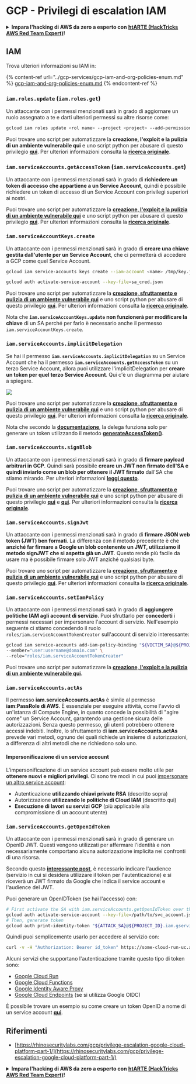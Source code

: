# GCP - Privilegi di escalation IAM

<details>

<summary><strong>Impara l'hacking di AWS da zero a esperto con</strong> <a href="https://training.hacktricks.xyz/courses/arte"><strong>htARTE (HackTricks AWS Red Team Expert)</strong></a><strong>!</strong></summary>

Altri modi per supportare HackTricks:

* Se vuoi vedere la tua **azienda pubblicizzata in HackTricks** o **scaricare HackTricks in PDF** Controlla i [**PACCHETTI DI ABBONAMENTO**](https://github.com/sponsors/carlospolop)!
* Ottieni il [**merchandising ufficiale di PEASS & HackTricks**](https://peass.creator-spring.com)
* Scopri [**The PEASS Family**](https://opensea.io/collection/the-peass-family), la nostra collezione di esclusive [**NFT**](https://opensea.io/collection/the-peass-family)
* **Unisciti al** 💬 [**gruppo Discord**](https://discord.gg/hRep4RUj7f) o al [**gruppo telegram**](https://t.me/peass) o **seguici** su **Twitter** 🐦 [**@hacktricks_live**](https://twitter.com/hacktricks_live)**.**
* **Condividi i tuoi trucchi di hacking inviando PR ai** [**HackTricks**](https://github.com/carlospolop/hacktricks) e [**HackTricks Cloud**](https://github.com/carlospolop/hacktricks-cloud) github repos.

</details>

## IAM

Trova ulteriori informazioni su IAM in:

{% content-ref url="../gcp-services/gcp-iam-and-org-policies-enum.md" %}
[gcp-iam-and-org-policies-enum.md](../gcp-services/gcp-iam-and-org-policies-enum.md)
{% endcontent-ref %}

### `iam.roles.update` (`iam.roles.get`)

Un attaccante con i permessi menzionati sarà in grado di aggiornare un ruolo assegnato a te e darti ulteriori permessi su altre risorse come:
```bash
gcloud iam roles update <rol name> --project <project> --add-permissions <permission>
```
Puoi trovare uno script per automatizzare la **creazione, l'exploit e la pulizia di un ambiente vulnerabile qui** e uno script python per abusare di questo privilegio [**qui**](https://github.com/RhinoSecurityLabs/GCP-IAM-Privilege-Escalation/blob/master/ExploitScripts/iam.roles.update.py). Per ulteriori informazioni consulta la [**ricerca originale**](https://rhinosecuritylabs.com/gcp/privilege-escalation-google-cloud-platform-part-1/).

### `iam.serviceAccounts.getAccessToken` (`iam.serviceAccounts.get`)

Un attaccante con i permessi menzionati sarà in grado di **richiedere un token di accesso che appartiene a un Service Account**, quindi è possibile richiedere un token di accesso di un Service Account con privilegi superiori ai nostri.

Puoi trovare uno script per automatizzare la [**creazione, l'exploit e la pulizia di un ambiente vulnerabile qui**](https://github.com/carlospolop/gcp\_privesc\_scripts/blob/main/tests/4-iam.serviceAccounts.getAccessToken.sh) e uno script python per abusare di questo privilegio [**qui**](https://github.com/RhinoSecurityLabs/GCP-IAM-Privilege-Escalation/blob/master/ExploitScripts/iam.serviceAccounts.getAccessToken.py). Per ulteriori informazioni consulta la [**ricerca originale**](https://rhinosecuritylabs.com/gcp/privilege-escalation-google-cloud-platform-part-1/).

### `iam.serviceAccountKeys.create`

Un attaccante con i permessi menzionati sarà in grado di **creare una chiave gestita dall'utente per un Service Account**, che ci permetterà di accedere a GCP come quel Service Account.
```bash
gcloud iam service-accounts keys create --iam-account <name> /tmp/key.json

gcloud auth activate-service-account --key-file=sa_cred.json
```
Puoi trovare uno script per automatizzare la [**creazione, sfruttamento e pulizia di un ambiente vulnerabile qui**](https://github.com/carlospolop/gcp\_privesc\_scripts/blob/main/tests/3-iam.serviceAccountKeys.create.sh) e uno script python per abusare di questo privilegio [**qui**](https://github.com/RhinoSecurityLabs/GCP-IAM-Privilege-Escalation/blob/master/ExploitScripts/iam.serviceAccountKeys.create.py). Per ulteriori informazioni consulta la [**ricerca originale**](https://rhinosecuritylabs.com/gcp/privilege-escalation-google-cloud-platform-part-1/).

Nota che **`iam.serviceAccountKeys.update` non funzionerà per modificare la chiave** di un SA perché per farlo è necessario anche il permesso `iam.serviceAccountKeys.create`.

### `iam.serviceAccounts.implicitDelegation`

Se hai il permesso **`iam.serviceAccounts.implicitDelegation`** su un Service Account che ha il permesso **`iam.serviceAccounts.getAccessToken`** su un terzo Service Account, allora puoi utilizzare l'implicitDelegation per **creare un token per quel terzo Service Account**. Qui c'è un diagramma per aiutare a spiegare.

![](https://rhinosecuritylabs.com/wp-content/uploads/2020/04/image2-500x493.png)

Puoi trovare uno script per automatizzare la [**creazione, sfruttamento e pulizia di un ambiente vulnerabile qui**](https://github.com/carlospolop/gcp\_privesc\_scripts/blob/main/tests/5-iam.serviceAccounts.implicitDelegation.sh) e uno script python per abusare di questo privilegio [**qui**](https://github.com/RhinoSecurityLabs/GCP-IAM-Privilege-Escalation/blob/master/ExploitScripts/iam.serviceAccounts.implicitDelegation.py). Per ulteriori informazioni consulta la [**ricerca originale**](https://rhinosecuritylabs.com/gcp/privilege-escalation-google-cloud-platform-part-1/).

Nota che secondo la [**documentazione**](https://cloud.google.com/iam/docs/understanding-service-accounts), la delega funziona solo per generare un token utilizzando il metodo [**generateAccessToken()**](https://cloud.google.com/iam/credentials/reference/rest/v1/projects.serviceAccounts/generateAccessToken).

### `iam.serviceAccounts.signBlob`

Un attaccante con i permessi menzionati sarà in grado di **firmare payload arbitrari in GCP**. Quindi sarà possibile **creare un JWT non firmato dell'SA e quindi inviarlo come un blob per ottenere il JWT firmato** dall'SA che stiamo mirando. Per ulteriori informazioni [**leggi questo**](https://medium.com/google-cloud/using-serviceaccountactor-iam-role-for-account-impersonation-on-google-cloud-platform-a9e7118480ed).

Puoi trovare uno script per automatizzare la [**creazione, sfruttamento e pulizia di un ambiente vulnerabile qui**](https://github.com/carlospolop/gcp\_privesc\_scripts/blob/main/tests/6-iam.serviceAccounts.signBlob.sh) e uno script python per abusare di questo privilegio [**qui**](https://github.com/RhinoSecurityLabs/GCP-IAM-Privilege-Escalation/blob/master/ExploitScripts/iam.serviceAccounts.signBlob-accessToken.py) e [**qui**](https://github.com/RhinoSecurityLabs/GCP-IAM-Privilege-Escalation/blob/master/ExploitScripts/iam.serviceAccounts.signBlob-gcsSignedUrl.py). Per ulteriori informazioni consulta la [**ricerca originale**](https://rhinosecuritylabs.com/gcp/privilege-escalation-google-cloud-platform-part-1/).

### `iam.serviceAccounts.signJwt`

Un attaccante con i permessi menzionati sarà in grado di **firmare JSON web token (JWT) ben formati**. La differenza con il metodo precedente è che **anziché far firmare a Google un blob contenente un JWT, utilizziamo il metodo signJWT che si aspetta già un JWT**. Questo rende più facile da usare ma è possibile firmare solo JWT anziché qualsiasi byte.

Puoi trovare uno script per automatizzare la [**creazione, sfruttamento e pulizia di un ambiente vulnerabile qui**](https://github.com/carlospolop/gcp\_privesc\_scripts/blob/main/tests/7-iam.serviceAccounts.signJWT.sh) e uno script python per abusare di questo privilegio [**qui**](https://github.com/RhinoSecurityLabs/GCP-IAM-Privilege-Escalation/blob/master/ExploitScripts/iam.serviceAccounts.signJWT.py). Per ulteriori informazioni consulta la [**ricerca originale**](https://rhinosecuritylabs.com/gcp/privilege-escalation-google-cloud-platform-part-1/).

### `iam.serviceAccounts.setIamPolicy` <a href="#iam.serviceaccounts.setiampolicy" id="iam.serviceaccounts.setiampolicy"></a>

Un attaccante con i permessi menzionati sarà in grado di **aggiungere politiche IAM agli account di servizio**. Puoi sfruttarlo per **concederti** i permessi necessari per impersonare l'account di servizio. Nell'esempio seguente ci stiamo concedendo il ruolo `roles/iam.serviceAccountTokenCreator` sull'account di servizio interessante:
```bash
gcloud iam service-accounts add-iam-policy-binding "${VICTIM_SA}@${PROJECT_ID}.iam.gserviceaccount.com" \
--member="user:username@domain.com" \
--role="roles/iam.serviceAccountTokenCreator"
```
Puoi trovare uno script per automatizzare la [**creazione, l'exploit e la pulizia di un ambiente vulnerabile qui**](https://github.com/carlospolop/gcp\_privesc\_scripts/blob/main/tests/d-iam.serviceAccounts.setIamPolicy.sh)**.**

### `iam.serviceAccounts.actAs`

Il permesso **iam.serviceAccounts.actAs** è simile al permesso **iam:PassRole di AWS**. È essenziale per eseguire attività, come l'avvio di un'istanza di Compute Engine, in quanto concede la possibilità di "agire come" un Service Account, garantendo una gestione sicura delle autorizzazioni. Senza questo permesso, gli utenti potrebbero ottenere accessi indebiti. Inoltre, lo sfruttamento di **iam.serviceAccounts.actAs** prevede vari metodi, ognuno dei quali richiede un insieme di autorizzazioni, a differenza di altri metodi che ne richiedono solo uno.

#### Impersonificazione di un service account <a href="#service-account-impersonation" id="service-account-impersonation"></a>

L'impersonificazione di un service account può essere molto utile per **ottenere nuovi e migliori privilegi**. Ci sono tre modi in cui puoi [impersonare un altro service account](https://cloud.google.com/iam/docs/understanding-service-accounts#impersonating\_a\_service\_account):

* Autenticazione **utilizzando chiavi private RSA** (descritto sopra)
* Autorizzazione **utilizzando le politiche di Cloud IAM** (descritto qui)
* **Esecuzione di lavori su servizi GCP** (più applicabile alla compromissione di un account utente)

### `iam.serviceAccounts.getOpenIdToken`

Un attaccante con i permessi menzionati sarà in grado di generare un OpenID JWT. Questi vengono utilizzati per affermare l'identità e non necessariamente comportano alcuna autorizzazione implicita nei confronti di una risorsa.

Secondo questo [**interessante post**](https://medium.com/google-cloud/authenticating-using-google-openid-connect-tokens-e7675051213b), è necessario indicare l'audience (servizio in cui si desidera utilizzare il token per l'autenticazione) e si riceverà un JWT firmato da Google che indica il service account e l'audience del JWT.

Puoi generare un OpenIDToken (se hai l'accesso) con:
```bash
# First activate the SA with iam.serviceAccounts.getOpenIdToken over the other SA
gcloud auth activate-service-account --key-file=/path/to/svc_account.json
# Then, generate token
gcloud auth print-identity-token "${ATTACK_SA}@${PROJECT_ID}.iam.gserviceaccount.com" --audiences=https://example.com
```
Quindi puoi semplicemente usarlo per accedere al servizio con:
```bash
curl -v -H "Authorization: Bearer id_token" https://some-cloud-run-uc.a.run.app
```
Alcuni servizi che supportano l'autenticazione tramite questo tipo di token sono:

* [Google Cloud Run](https://cloud.google.com/run/)
* [Google Cloud Functions](https://cloud.google.com/functions/docs/)
* [Google Identity Aware Proxy](https://cloud.google.com/iap/docs/authentication-howto)
* [Google Cloud Endpoints](https://cloud.google.com/endpoints/docs/openapi/authenticating-users-google-id) (se si utilizza Google OIDC)

È possibile trovare un esempio su come creare un token OpenID a nome di un service account [**qui**](https://github.com/carlospolop-forks/GCP-IAM-Privilege-Escalation/blob/master/ExploitScripts/iam.serviceAccounts.getOpenIdToken.py).

## Riferimenti

* [https://rhinosecuritylabs.com/gcp/privilege-escalation-google-cloud-platform-part-1/](https://rhinosecuritylabs.com/gcp/privilege-escalation-google-cloud-platform-part-1/)

<details>

<summary><strong>Impara l'hacking di AWS da zero a esperto con</strong> <a href="https://training.hacktricks.xyz/courses/arte"><strong>htARTE (HackTricks AWS Red Team Expert)</strong></a><strong>!</strong></summary>

Altri modi per supportare HackTricks:

* Se vuoi vedere la tua **azienda pubblicizzata in HackTricks** o **scaricare HackTricks in PDF**, controlla i [**PACCHETTI DI ABBONAMENTO**](https://github.com/sponsors/carlospolop)!
* Ottieni il [**merchandising ufficiale di PEASS & HackTricks**](https://peass.creator-spring.com)
* Scopri [**The PEASS Family**](https://opensea.io/collection/the-peass-family), la nostra collezione di esclusive [**NFT**](https://opensea.io/collection/the-peass-family)
* **Unisciti al** 💬 [**gruppo Discord**](https://discord.gg/hRep4RUj7f) o al [**gruppo Telegram**](https://t.me/peass) o **seguici** su **Twitter** 🐦 [**@hacktricks_live**](https://twitter.com/hacktricks_live)**.**
* **Condividi i tuoi trucchi di hacking inviando PR ai repository di** [**HackTricks**](https://github.com/carlospolop/hacktricks) e [**HackTricks Cloud**](https://github.com/carlospolop/hacktricks-cloud) github.

</details>
